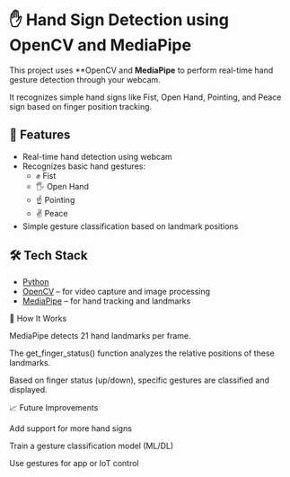 # ✋ Hand Sign Detection using OpenCV and MediaPipe

This project uses **OpenCV and **MediaPipe** to perform real-time hand gesture detection through your webcam. 

It recognizes simple hand signs like Fist, Open Hand, Pointing, and Peace sign based on finger position tracking.


## 🚀 Features

- Real-time hand detection using webcam
- Recognizes basic hand gestures:
  - ✊ Fist  
  - 🖐 Open Hand  
  - ☝️ Pointing  
  - ✌️ Peace
- Simple gesture classification based on landmark positions


## 🛠️ Tech Stack

- [Python](https://www.python.org/)
- [OpenCV](https://opencv.org/) – for video capture and image processing
- [MediaPipe](https://developers.google.com/mediapipe) – for hand tracking and landmarks
  


🧠 How It Works


MediaPipe detects 21 hand landmarks per frame.

The get_finger_status() function analyzes the relative positions of these landmarks.

Based on finger status (up/down), specific gestures are classified and displayed.


📈 Future Improvements


Add support for more hand signs

Train a gesture classification model (ML/DL)

Use gestures for app or IoT control
